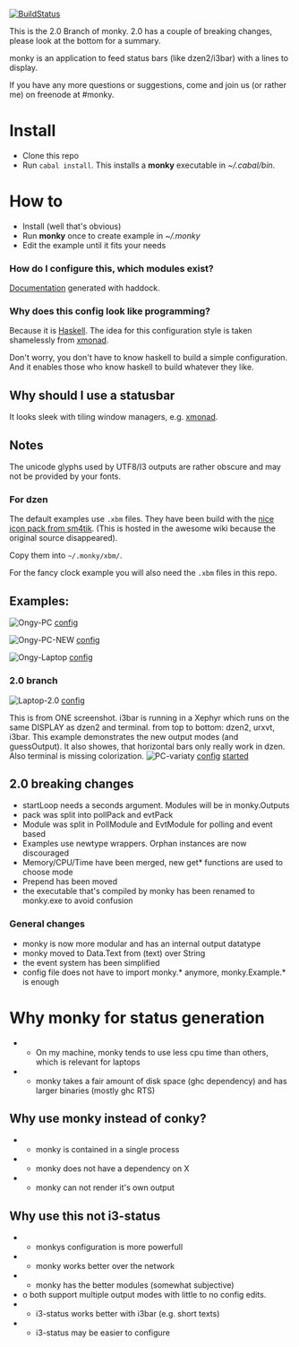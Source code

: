 [![BuildStatus](https://travis-ci.org/monky-hs/monky.svg?branch=master)](https://travis-ci.org/monky-hs/monky)

This is the 2.0 Branch of monky. 2.0 has a couple of breaking changes, please look at the bottom for a summary.

monky is an application to feed status bars (like dzen2/i3bar) with a lines to display.

If you have any more questions or suggestions, come and join us (or rather me) on freenode at #monky.

# Install
 * Clone this repo
 * Run `cabal install`. This installs a **monky** executable in *~/.cabal/bin*.

# How to
 * Install (well that's obvious)
 * Run **monky** once to create example in *~/.monky*
 * Edit the example until it fits your needs
 
### How do I configure this, which modules exist?
[Documentation](http://monky-hs.github.io/index.html) generated with haddock.
   
### Why does this config look like programming?
Because it is [Haskell](https://www.haskell.org/). The idea for this configuration style is taken shamelessly from [xmonad](http://xmonad.org/).

Don't worry, you don't have to know haskell to build a simple configuration.
And it enables those who know haskell to build whatever they like.

## Why should I use a statusbar

It looks sleek with tiling window managers, e.g. [xmonad](http://xmonad.org/).

## Notes

The unicode glyphs used by UTF8/I3 outputs are rather obscure and may not be provided by your fonts.


### For dzen
The default examples use `.xbm` files.
They have been build with the 
[nice icon pack from sm4tik](http://awesome.naquadah.org/wiki/Nice_Icons). (This
is hosted in the awesome wiki because the original source disappeared).

Copy them into `~/.monky/xbm/`.

For the fancy clock example you will also need the `.xbm` files in this repo.

## Examples:

![Ongy-PC](http://i.imgur.com/Jvdx4jy.png?1)
[config](http://lpaste.net/143261)

![Ongy-PC-NEW](http://i.imgur.com/oWzP924.png?1)
[config](http://lpaste.net/146044)

![Ongy-Laptop](http://i.imgur.com/EzHD3re.png?1)
[config](http://lpaste.net/143262)

### 2.0 branch

![Laptop-2.0](http://i.imgur.com/nQQ9ywX.jpg?1)
[config](http://lpaste.net/170301)

This is from ONE screenshot. i3bar is running in a Xephyr which runs on the same DISPLAY as dzen2 and terminal.
from top to bottom: dzen2, urxvt, i3bar. This example demonstrates the new output modes (and guessOutput).
It also showes, that horizontal bars only really work in dzen.
Also terminal is missing colorization.
![PC-variaty](http://i.imgur.com/MUhvxY0.jpg?1)
[config](http://lpaste.net/639572968845869056)
[started](http://lpaste.net/1324624775158431744)

## 2.0 breaking changes
 * startLoop needs a seconds argument. Modules will be in monky.Outputs
 * pack was split into pollPack and evtPack
 * Module was split in PollModule and EvtModule for polling and event based
 * Examples use newtype wrappers. Orphan instances are now discouraged
 * Memory/CPU/Time have been merged, new get\* functions are used to choose mode
 * Prepend has been moved
 * the executable that's compiled by monky has been renamed to monky.exe to avoid confusion

### General changes
 * monky is now more modular and has an internal output datatype
 * monky moved to Data.Text from (text) over String
 * the event system has been simplified
 * config file does not have to import monky.\* anymore, monky.Example.\* is enough


# Why monky for status generation

* + On my machine, monky tends to use less cpu time than others, which is relevant for laptops
* - monky takes a fair amount of disk space (ghc dependency) and has larger binaries (mostly ghc RTS)

## Why use monky instead of conky?

* + monky is contained in a single process
* + monky does not have a dependency on X
* - monky can not render it's own output

## Why use this not i3-status

* + monkys configuration is more powerfull
* + monky works better over the network
* + monky has the better modules (somewhat subjective)
* o both support multiple output modes with little to no config edits.
* - i3-status works better with i3bar (e.g. short texts)
* - i3-status may be easier to configure
